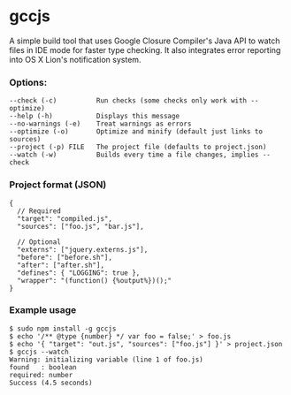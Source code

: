 # gccjs

A simple build tool that uses Google Closure Compiler's Java API to watch files in IDE mode for faster type checking. It also integrates error reporting into OS X Lion's notification system.

### Options:

    --check (-c)          Run checks (some checks only work with --optimize)
    --help (-h)           Displays this message
    --no-warnings (-e)    Treat warnings as errors
    --optimize (-o)       Optimize and minify (default just links to sources)
    --project (-p) FILE   The project file (defaults to project.json)
    --watch (-w)          Builds every time a file changes, implies --check

### Project format (JSON)

    {
      // Required
      "target": "compiled.js",
      "sources": ["foo.js", "bar.js"],

      // Optional
      "externs": ["jquery.externs.js"],
      "before": ["before.sh"],
      "after": ["after.sh"],
      "defines": { "LOGGING": true },
      "wrapper": "(function() {%output%})();"
    }

### Example usage

    $ sudo npm install -g gccjs
    $ echo '/** @type {number} */ var foo = false;' > foo.js
    $ echo '{ "target": "out.js", "sources": ["foo.js"] }' > project.json
    $ gccjs --watch
    Warning: initializing variable (line 1 of foo.js)
    found   : boolean
    required: number
    Success (4.5 seconds)
